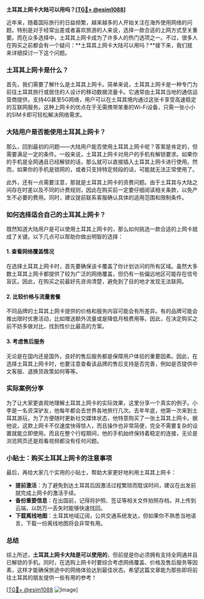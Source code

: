 **土耳其上网卡大陆可以用吗？[[TG💪+ @esim1088](https://t.me/s/esim1088)]**

近年来，随着国际旅行的日益频繁，越来越多的人开始关注在海外使用网络的问题。特别是对于经常出差或者喜欢旅游的人来说，选择一款合适的上网方式至关重要。而在众多选择中，土耳其上网卡成为了许多人的热门选项之一。不过，很多人在购买之前都会有一个疑问：**土耳其上网卡大陆可以用吗？**接下来，我们就来详细探讨一下这个问题。

### 土耳其上网卡是什么？

首先，我们需要了解什么是土耳其上网卡。简单来说，土耳其上网卡是一种专门为前往土耳其旅行或居住的人设计的移动数据流量卡。它通常由土耳其当地的通信运营商提供，支持4G甚至5G网络，用户可以在土耳其境内通过这张卡享受高速稳定的互联网服务。这种上网卡的优点在于无需携带笨重的Wi-Fi设备，只需一张小小的SIM卡即可轻松解决网络需求。

### 大陆用户是否能使用土耳其上网卡？

那么，回到最初的问题——大陆用户能否使用土耳其上网卡呢？答案是肯定的，但需要满足一定的条件。一般来说，土耳其上网卡对用户的手机有解锁要求。如果你的手机是全网通且已经解锁的话，那么就可以直接插入土耳其上网卡进行使用。然而，如果你的手机是锁网的，或者只支持特定频段的话，可能就无法正常使用了。

此外，还有一点需要注意，那就是土耳其上网卡的资费问题。由于土耳其与大陆之间存在时差以及不同的计费规则，因此在购买前一定要仔细阅读相关条款，以免产生不必要的费用。同时，建议提前联系客服确认具体的适用范围和限制条件。

### 如何选择适合自己的土耳其上网卡？

既然知道大陆用户是可以使用土耳其上网卡的，那么如何挑选一款合适的上网卡就成了关键。以下几点可以帮助你做出明智的选择：

#### 1. **查看网络覆盖情况**
   在选择土耳其上网卡时，首先要确保该卡覆盖了你计划访问的所有区域。虽然大多数土耳其上网卡都提供了较为广泛的网络覆盖，但仍有一些偏远地区可能存在信号盲区。因此，在购买之前最好先咨询清楚，避免到了目的地才发现无法联网。

#### 2. **比较价格与流量套餐**
   不同品牌的土耳其上网卡提供的价格和服务内容可能会有所差异。有的品牌可能会推出限时优惠活动，比如赠送额外流量或是降低月租费用等。因此，在决定购买之前不妨多做对比，找到性价比最高的方案。

#### 3. **考虑售后服务**
   无论是在国内还是国外，良好的售后服务都是保障用户体验的重要因素。因此，在选择土耳其上网卡时，也要注意查看该品牌的售后支持是否完善，例如是否提供中文客服、退换货政策如何等等。

### 实际案例分享

为了让大家更直观地理解土耳其上网卡的实际效果，这里分享一个真实的例子。小李是一名资深驴友，他每年都会去世界各地旅行几次。去年年底，他第一次来到土耳其游玩，为了方便随时更新社交媒体状态，他特意购买了一张土耳其上网卡。据他说，这款上网卡不仅速度快得惊人，而且操作也非常简便，完全不需要复杂的设置就能立即使用。而且在整个行程期间，他的手机始终保持着稳定的连接，无论是浏览网页还是观看视频都没有任何问题。

### 小贴士：购买土耳其上网卡的注意事项

最后，再给大家几个实用的小贴士，帮助大家更好地利用土耳其上网卡：

- **提前激活**：为了避免到达土耳其后因激活过程繁琐而耽误时间，建议在出发前就完成上网卡的激活手续。
- **备份重要信息**：在出国前，记得将护照、签证等相关文件拍照存档，并上传到云端，以防万一丢失时能够快速找回。
- **下载离线地图**：土耳其地域辽阔，公共交通系统发达，但如果你不熟悉当地语言，下载一份离线地图将会非常有用。

### 总结

综上所述，**土耳其上网卡大陆是可以使用的**，但前提是你必须拥有支持全网通并且已解锁的手机。同时，在选购上网卡时要综合考虑网络覆盖、价格及售后服务等因素，这样才能确保旅途中的网络体验达到最佳状态。希望这篇文章能为那些即将前往土耳其的朋友提供一些有用的参考！

[[TG💪+ @esim1088](https://t.me/s/esim1088) ![Image](https://i.postimg.cc/4NQfJmqS/Snipaste-2025-05-13-00-14-12.png)]